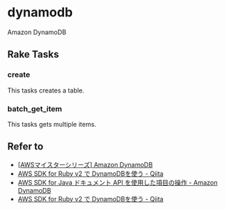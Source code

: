 # dynamodb

Amazon DynamoDB

## Rake Tasks

### create

This tasks creates a table.

### batch_get_item

This tasks gets multiple items.

## Refer to

* [[AWSマイスターシリーズ] Amazon DynamoDB](http://www.slideshare.net/AmazonWebServicesJapan/aws-amazon-dynamodb)
* [AWS SDK for Ruby v2 で DynamoDBを使う - Qiita](http://qiita.com/inouet/items/17cfbac89c5f9efe0840)
* [AWS SDK for Java ドキュメント API を使用した項目の操作 - Amazon DynamoDB](https://docs.aws.amazon.com/ja_jp/amazondynamodb/latest/developerguide/JavaDocumentAPIItemCRUD.html)
* [AWS SDK for Ruby v2 で DynamoDBを使う - Qiita](http://qiita.com/inouet/items/17cfbac89c5f9efe0840)

